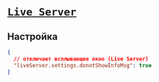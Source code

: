 # [`Live Server`](../index.md)

## Настройка

```json
{
  // отключает всплывающее окно (Live Server)
  "liveServer.settings.donotShowInfoMsg": true
}
```
